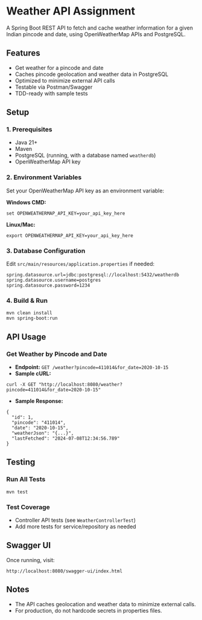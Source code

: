 # Weather API Assignment

A Spring Boot REST API to fetch and cache weather information for a given Indian pincode and date, using OpenWeatherMap APIs and PostgreSQL.

## Features
- Get weather for a pincode and date
- Caches pincode geolocation and weather data in PostgreSQL
- Optimized to minimize external API calls
- Testable via Postman/Swagger
- TDD-ready with sample tests

## Setup

### 1. Prerequisites
- Java 21+
- Maven
- PostgreSQL (running, with a database named `weatherdb`)
- OpenWeatherMap API key

### 2. Environment Variables
Set your OpenWeatherMap API key as an environment variable:

**Windows CMD:**
```
set OPENWEATHERMAP_API_KEY=your_api_key_here
```
**Linux/Mac:**
```
export OPENWEATHERMAP_API_KEY=your_api_key_here
```

### 3. Database Configuration
Edit `src/main/resources/application.properties` if needed:
```
spring.datasource.url=jdbc:postgresql://localhost:5432/weatherdb
spring.datasource.username=postgres
spring.datasource.password=1234
```

### 4. Build & Run
```
mvn clean install
mvn spring-boot:run
```

## API Usage

### Get Weather by Pincode and Date
- **Endpoint:** `GET /weather?pincode=411014&for_date=2020-10-15`
- **Sample cURL:**
```
curl -X GET "http://localhost:8080/weather?pincode=411014&for_date=2020-10-15"
```
- **Sample Response:**
```
{
  "id": 1,
  "pincode": "411014",
  "date": "2020-10-15",
  "weatherJson": "{...}",
  "lastFetched": "2024-07-08T12:34:56.789"
}
```

## Testing

### Run All Tests
```
mvn test
```

### Test Coverage
- Controller API tests (see `WeatherControllerTest`)
- Add more tests for service/repository as needed

## Swagger UI
Once running, visit:
```
http://localhost:8080/swagger-ui/index.html
```

## Notes
- The API caches geolocation and weather data to minimize external calls.
- For production, do not hardcode secrets in properties files. 